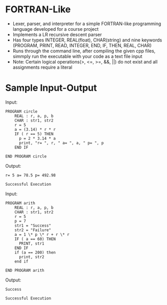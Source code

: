 # FORTRAN-Like
- Lexer, parser, and interpreter for a simple FORTRAN-like programming language developed for a course project
- Implements a LR recursive descent parser
- Has four types INTEGER, REAL(float), CHAR(string) and nine keywords (PROGRAM, PRINT, READ, INTEGER, END, IF, THEN, REAL, CHAR)
- Runs through the command line, after compiling the given cpp files, simmply run the executable with your code as a text file input
- Note: Certain logical operations(>, <=, >=, &&, ||) do not exist and all assignments require a literal 
# Sample Input-Output
Input:
```
PROGRAM circle
	REAL : r, a, p, b  
	CHAR : str1, str2
	r = 5
	a = (3.14) * r * r
	IF ( r == 5) THEN
	  p = 2 * 3.14 * a
	  print, "r= ", r, " a= ", a, " p= ", p
	END IF
	
END PROGRAM circle
```

Output:
```
r= 5 a= 78.5 p= 492.98

Successful Execution
```

Input:
```
PROGRAM arith
	REAL : r, a, p, b  
	CHAR : str1, str2
	r = 5
	p = 7
	str1 = "Success"
	str2 = "Failure"
	a = 1 \* p \* r + r \* r
	IF ( a == 60) THEN
	  PRINT, str1
	END IF
	if (a == 200) then
	  print, str2
	end if
	
END PROGRAM arith
```
Output:
```
Success

Successful Execution
```
